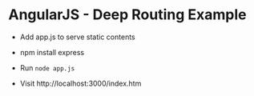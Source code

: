 # AngularJS - Deep Routing Example

* Add app.js to serve static contents  

* npm install express

* Run `node app.js`   

* Visit http://localhost:3000/index.htm
